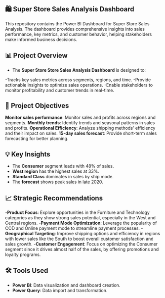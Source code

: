## 🛍️ Super Store Sales Analysis Dashboard

This repository contains the Power BI Dashboard for Super Store Sales Analysis. The dashboard provides comprehensive insights into sales performance, key metrics, and customer behavior, helping stakeholders make informed business decisions.


## 📊 Project Overview
- The **Super Store Store Sales Analysis Dashboard** is designed to:

-Tracks key sales metrics across segments, regions, and time.
-Provide actionable insights to optimize sales operations.
-Enable stakeholders to monitor profitability and customer trends in real-time.

## 🎯 Project Objectives
**Monitor sales performance**: Monitor sales and profits across regions and segments.
**Monthly trends**: Identify trends and seasonal patterns in sales and profits.
**Operational Efficiency**: Analyze shipping methods' efficiency and their impact on sales.
**15-day sales forecast**: Provide short-term sales forecasting for better planning. 


## 💡 Key Insights
- The **Consumer** segment leads with 48% of sales.
- **West region** has the highest sales at 33%.
- **Standard Class** dominates in sales by ship mode.
- The **forecast** shows peak sales in late 2020.

## 📈 Strategic Recommendations
-**Product Focus**: Explore opportunities in the Furniture and Technology categories as they show strong sales potential, especially in the West and Central regions.
-**Payment Mode Optimization**: Leverage the popularity of COD and Online payment mode to streamline payment processes.
-**Geographical Targeting**: Improve shipping options and efficiency in regions with lower sales like the South to boost overall customer satisfaction and sales growth.
-**Customer Engagement**: Focus on optimizing the Consumer segment since it drives almost half of the sales, by offering promotions and loyalty programs.

## 🛠️ Tools Used
- **Power BI**: Data visualization and dashboard creation.
- **Power Query**: Data import and transformation.










